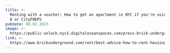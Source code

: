 ```yaml
---
title: >-
  Renting with a voucher: How to get an apartment in NYC if you're using Section
  8 or CityFHEPS
pubdate: 08.02.2023
image: >-
  https://public-unlock.nyc3.digitaloceanspaces.com/press-brick-underground-logo.png
link: >-
  https://www.brickunderground.com/rent/best-advice-how-to-rent-housing-voucher-section-8-discrimination-nyc
---
```


